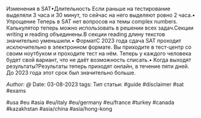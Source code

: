 Изменения в SAT•Длительность Если раньше на тестирование выделяли 3 часа и 30 минут, то сейчас на него выделяют ровно 2 часа.• Упрощение Теперь в SAT нет вопросов на темы complex numbers. Калькулятор теперь можно использовать в решении всех задач.Секции writing и reading объединены.В секции reading длину текстов значительно уменьшили.• ФорматС 2023 года сдача SAT проходит исключительно в электронном формате. Вы приходите в тест-центр со своим ноутбуком и проходите тест на нём. Теперь у каждого человека будет свой вариант, что не даёт возможность списать.• Когда выходят результаты?Результаты теперь приходят онлайн, в течение пяти дней. До 2023 года этот срок был значительно больше. 

*Author: @[](https://t.me/)*
Date: 03-08-2023
tags:
Тип статьи:
#guide 
#disclaimer
#sat
#exams

#usa
#eu
#asia
#eu/italy
#eu/germany
#eu/france
#turkey
#canada
#kazakhstan
#asia/china 
#asia/hong-kong












